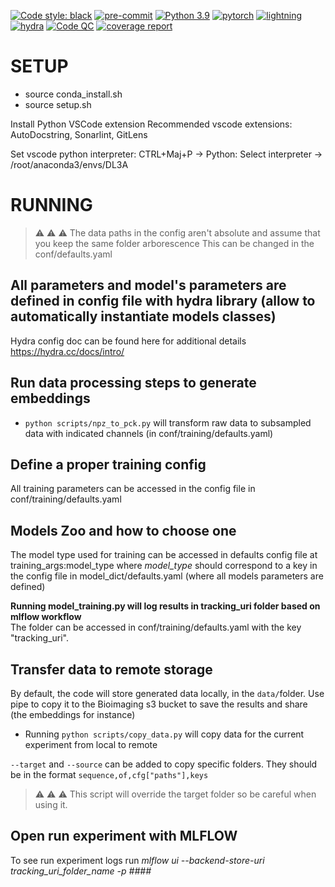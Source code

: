 [![Code style: black](https://img.shields.io/badge/code%20style-black-000000.svg)](https://github.com/psf/black)
[![pre-commit](https://img.shields.io/badge/pre--commit-enabled-brightgreen?logo=pre-commit&logoColor=white)](https://github.com/pre-commit/pre-commit)
[![Python 3.9](https://img.shields.io/badge/python-3.9-blue.svg)](https://www.python.org/downloads/release/python-390/)
[![pytorch](https://img.shields.io/badge/PyTorch_1.11+-ee4c2c?logo=pytorch&logoColor=white)](https://pytorch.org/get-started/locally/)
[![lightning](https://img.shields.io/badge/-Lightning_1.6+-792ee5?logo=pytorchlightning&logoColor=white)](https://pytorchlightning.ai/)
[![hydra](https://img.shields.io/badge/Config-Hydra_1.2-89b8cd)](https://hydra.cc/)
[![Code QC](https://github.com/Sanofi-GitHub/aida-imaging-graphanalysis/actions/workflows/on-push.yaml/badge.svg)](https://github.com/Sanofi-GitHub/aida-imaging-graphanalysis/actions/workflows/on-push.yaml)
[![coverage report](https://magellan-git.sanofi.com/root/ifgraphanalysis/badges/master/coverage.svg)](https://magellan-git.sanofi.com/root/ifgraphanalysis/commits/master)
# SETUP

- source conda_install.sh
- source setup.sh

Install Python VSCode extension
Recommended vscode extensions: AutoDocstring, Sonarlint, GitLens

Set vscode python interpreter: CTRL+Maj+P -> Python: Select interpreter -> /root/anaconda3/envs/DL3A

# RUNNING

> :warning: :warning: :warning: The data paths in the config aren't absolute and assume that you keep the same folder arborescence
> This can be changed in the conf/defaults.yaml

## All parameters and model's parameters are defined in config file with hydra library (allow to automatically instantiate models classes)
Hydra config doc can be found here for additional details https://hydra.cc/docs/intro/

## Run data processing steps to generate embeddings
- ```python scripts/npz_to_pck.py``` will transform raw data to subsampled data with indicated channels (in conf/training/defaults.yaml)

## Define a proper training config
All training parameters can be accessed in the config file in conf/training/defaults.yaml 

## Models Zoo and how to choose one
The model type used for training can be accessed in defaults config file at training_args:model_type where *model_type* should correspond to a key in 
the config file in model_dict/defaults.yaml (where all models parameters are defined)

**Running model_training.py will log results in tracking_uri folder based on mlflow workflow**  
The folder can be accessed in conf/training/defaults.yaml with the key "tracking_uri".

## Transfer data to remote storage
By default, the code will store generated data locally, in the `data/`folder. Use pipe to copy it to the Bioimaging s3 bucket to save the results and share (the embeddings for instance)  

- Running ```python scripts/copy_data.py``` will copy data for the current experiment from local to remote  

```--target``` and ```--source``` can be added to copy specific folders. They should be in the format ```sequence,of,cfg["paths"],keys``` 

>  :warning: :warning: :warning: This script will override the target folder so be careful when using it. 

## Open run experiment with MLFLOW
To see run experiment logs run *mlflow ui --backend-store-uri tracking_uri_folder_name -p ####*
